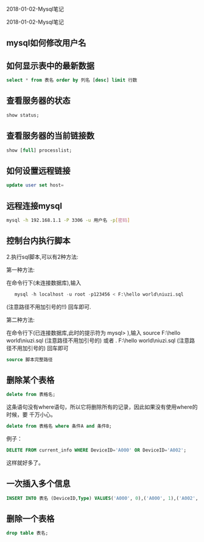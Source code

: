 2018-01-02-Mysql笔记

2018-01-02-Mysql笔记

## mysql如何修改用户名

## 如何显示表中的最新数据

```sql
select * from 表名 order by 列名 [desc] limit 行数
```

## 查看服务器的状态

```sql 
show status;
```

## 查看服务器的当前链接数

```sql
show [full] processlist;
```

## 如何设置远程链接

```sql
update user set host=
```

## 远程连接mysql

```bash
mysql -h 192.168.1.1 -P 3306 -u 用户名 -p[密码]
```
## 控制台内执行脚本

2.执行sql脚本,可以有2种方法:

第一种方法:

在命令行下(未连接数据库),输入 

```sql
   mysql -h localhost -u root -p123456 < F:\hello world\niuzi.sql 
```

(注意路径不用加引号的!!) 回车即可.

第二种方法:

在命令行下(已连接数据库,此时的提示符为 mysql> ),输入 source F:\hello
world\niuzi.sql (注意路径不用加引号的) 或者 \. F:\hello world\niuzi.sql (注意路
径不用加引号的) 回车即可

```sql
source 脚本完整路径
```

## 删除某个表格

```sql
delete from 表格名;
```

这条语句没有where语句，所以它将删除所有的记录，因此如果没有使用where的时候，要
千万小心。

```sql
delete from 表格名 where 条件A and 条件B;
```

例子：
```sql
DELETE FROM current_info WHERE DeviceID='A000' OR DeviceID='A002';
```

这样就好多了。

## 一次插入多个信息

```sql
INSERT INTO 表名 (DeviceID,Type) VALUES('A000', 0),('A000', 1),('A002', 0),('A002', 1);
```

## 删除一个表格

```sql
drop table 表名;
```

